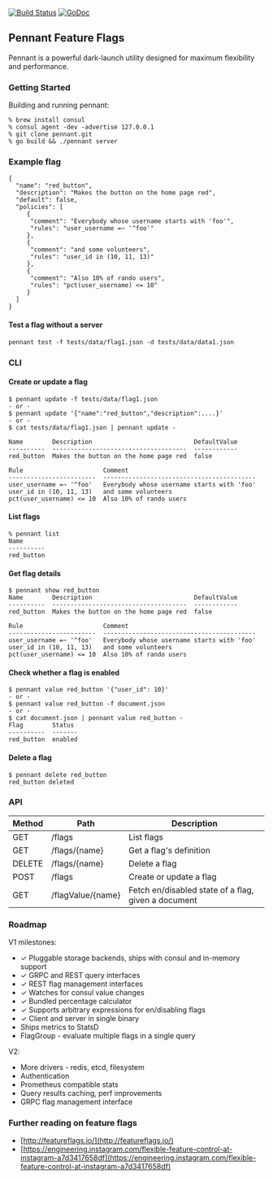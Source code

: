 [![Build Status](https://travis-ci.org/jgadling/pennant.svg?branch=master)](https://travis-ci.org/jgadling/pennant)
[![GoDoc](https://godoc.org/github.com/jgadling/pennant?status.svg)](https://godoc.org/github.com/jgadling/pennant)

## Pennant Feature Flags

Pennant is a powerful dark-launch utility designed for maximum flexibility and
performance.

### Getting Started

Building and running pennant:

```
% brew install consul
% consul agent -dev -advertise 127.0.0.1
% git clone pennant.git
% go build && ./pennant server
```

### Example flag

```
{
  "name": "red_button",
  "description": "Makes the button on the home page red",
  "default": false,
  "policies": [
     {
      "comment": "Everybody whose username starts with 'foo'",
      "rules": "user_username =~ '^foo'"
     },
     {
      "comment": "and some volunteers",
      "rules": "user_id in (10, 11, 13)"
     },
     {
      "comment": "Also 10% of rando users",
      "rules": "pct(user_username) <= 10"
     }
  ]
}

```

#### Test a flag without a server

```
pennant test -f tests/data/flag1.json -d tests/data/data1.json
```

### CLI


#### Create or update a flag

```
$ pennant update -f tests/data/flag1.json
- or -
$ pennant update '{"name":"red_button","description":....}'
- or -
$ cat tests/data/flag1.json | pennant update -

Name        Description                            DefaultValue
----------  -------------------------------------  ------------
red_button  Makes the button on the home page red  false

Rule                      Comment
------------------------  ------------------------------------------
user_username =~ '^foo'   Everybody whose username starts with 'foo'
user_id in (10, 11, 13)   and some volunteers
pct(user_username) <= 10  Also 10% of rando users
```

#### List flags

```
% pennant list
Name
----------
red_button
```

#### Get flag details

```
$ pennant show red_button
Name        Description                            DefaultValue
----------  -------------------------------------  ------------
red_button  Makes the button on the home page red  false

Rule                      Comment
------------------------  ------------------------------------------
user_username =~ '^foo'   Everybody whose username starts with 'foo'
user_id in (10, 11, 13)   and some volunteers
pct(user_username) <= 10  Also 10% of rando users
```

#### Check whether a flag is enabled

```
$ pennant value red_button '{"user_id": 10}'
- or -
$ pennant value red_button -f document.json
- or -
$ cat document.json | pennant value red_button -
Flag        Status
----------  -------
red_button  enabled
```

#### Delete a flag

```
$ pennant delete red_button
red_button deleted
```

### API

| Method | Path | Description |
| --- | --- | --- |
| GET | /flags | List flags |
| GET | /flags/{name} | Get a flag's definition |
| DELETE | /flags/{name} | Delete a flag |
| POST | /flags | Create or update a flag |
| GET | /flagValue/{name} | Fetch en/disabled state of a flag, given a document |


### Roadmap
V1 milestones:

 - ✓ Pluggable storage backends, ships with consul and in-memory support
 - ✓ GRPC and REST query interfaces
 - ✓ REST flag management interfaces
 - ✓ Watches for consul value changes
 - ✓ Bundled percentage calculator
 - ✓ Supports arbitrary expressions for en/disabling flags
 - ✓ Client and server in single binary
 - Ships metrics to StatsD
 - FlagGroup - evaluate multiple flags in a single query

V2:

 - More drivers - redis, etcd, filesystem
 - Authentication
 - Prometheus compatible stats
 - Query results caching, perf improvements
 - GRPC flag management interface

### Further reading on feature flags

- [http://featureflags.io/](http://featureflags.io/)
- [https://engineering.instagram.com/flexible-feature-control-at-instagram-a7d3417658df](https://engineering.instagram.com/flexible-feature-control-at-instagram-a7d3417658df)
